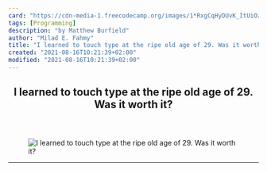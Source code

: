 ```yaml
---
card: "https://cdn-media-1.freecodecamp.org/images/1*RxgCqHyDUvK_ItUiOzG2Bw.jpeg"
tags: [Programming]
description: "by Matthew Burfield"
author: "Milad E. Fahmy"
title: "I learned to touch type at the ripe old age of 29. Was it worth it?"
created: "2021-08-16T10:21:39+02:00"
modified: "2021-08-16T10:21:39+02:00"
---
```

<div class="site-wrapper">
<main id="site-main" class="site-main outer">
<div class="inner">
<article class="post-full post tag-programming tag-web-development tag-tech tag-self-improvement tag-learning ">
<header class="post-full-header">
<h1 class="post-full-title">I learned to touch type at the ripe old age of 29. Was it worth it?</h1>
</header>
<figure class="post-full-image">
<picture>
<source media="(max-width: 700px)" sizes="1px" srcset="data:image/gif;base64,R0lGODlhAQABAIAAAAAAAP///yH5BAEAAAAALAAAAAABAAEAAAIBRAA7 1w">
<source media="(min-width: 701px)" sizes="(max-width: 800px) 400px,
(max-width: 1170px) 700px,
1400px" srcset="https://cdn-media-1.freecodecamp.org/images/1*RxgCqHyDUvK_ItUiOzG2Bw.jpeg 300w,
https://cdn-media-1.freecodecamp.org/images/1*RxgCqHyDUvK_ItUiOzG2Bw.jpeg 600w,
https://cdn-media-1.freecodecamp.org/images/1*RxgCqHyDUvK_ItUiOzG2Bw.jpeg 1000w,
https://cdn-media-1.freecodecamp.org/images/1*RxgCqHyDUvK_ItUiOzG2Bw.jpeg 2000w">
<img onerror="this.style.display='none'" src="https://cdn-media-1.freecodecamp.org/images/1*RxgCqHyDUvK_ItUiOzG2Bw.jpeg" alt="I learned to touch type at the ripe old age of 29. Was it worth it?">
</picture>
</figure>
<section class="post-full-content">
<div class="post-content medium-migrated-article">
</div>
<hr>
</section>
</article>
</div>
</main>
</div>
<!-- Google Tag Manager (noscript) -->
<!-- End Google Tag Manager (noscript) -->
